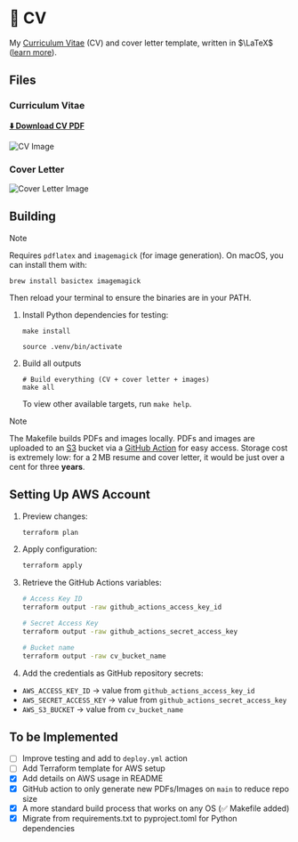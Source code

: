# 📄 CV

My [Curriculum Vitae](https://en.wikipedia.org/wiki/Curriculum_vitae) (CV) and cover letter template, written in $\LaTeX$ ([learn more](https://www.latex-project.org/)).

## Files

### Curriculum Vitae

**[⬇️ Download CV PDF](https://dalton-cv-artifacts.s3.us-east-1.amazonaws.com/pdfs/dalton_luce_cv.pdf)**

![CV Image](https://dalton-cv-artifacts.s3.us-east-1.amazonaws.com/images/cv.png)

### Cover Letter

![Cover Letter Image](https://dalton-cv-artifacts.s3.us-east-1.amazonaws.com/images/cover_letter.png)

## Building

> [!NOTE]
> Requires `pdflatex` and `imagemagick` (for image generation). On macOS, you can install them with:
>
> ```shell
> brew install basictex imagemagick
> ```
>
> Then reload your terminal to ensure the binaries are in your PATH.

1. Install Python dependencies for testing:

    ```shell
    make install
    ```

    ```shell
    source .venv/bin/activate
    ````

2. Build all outputs

    ```shell
    # Build everything (CV + cover letter + images)
    make all
    ```

    To view other available targets, run `make help`.

> [!NOTE]
> The Makefile builds PDFs and images locally. PDFs and images are uploaded to an [S3](https://aws.amazon.com/s3/) bucket via a [GitHub Action](./.github/workflows/deploy.yml) for easy access.  Storage cost is extremely low: for a 2 MB resume and cover letter, it would be just over a cent for three **years**.

## Setting Up AWS Account

1. Preview changes:

    ```bash
    terraform plan
    ```

2. Apply configuration:

    ```bash
    terraform apply
    ```

3. Retrieve the GitHub Actions variables:

    ```bash
    # Access Key ID
    terraform output -raw github_actions_access_key_id

    # Secret Access Key
    terraform output -raw github_actions_secret_access_key

    # Bucket name
    terraform output -raw cv_bucket_name
    ```

4. Add the credentials as GitHub repository secrets:

* `AWS_ACCESS_KEY_ID` → value from `github_actions_access_key_id`
* `AWS_SECRET_ACCESS_KEY` → value from `github_actions_secret_access_key`
* `AWS_S3_BUCKET` → value from `cv_bucket_name`

## To be Implemented

* [ ] Improve testing and add to `deploy.yml` action
* [ ] Add Terraform template for AWS setup
* [x] Add details on AWS usage in README
* [x] GitHub action to only generate new PDFs/Images on `main` to reduce repo size
* [x] A more standard build process that works on any OS (✅ Makefile added)
* [x] Migrate from requirements.txt to pyproject.toml for Python dependencies
